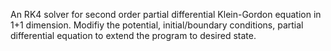 An RK4 solver for second order partial differential Klein-Gordon equation in 1+1 dimension. Modifiy the potential, initial/boundary conditions, partial differential equation to extend the program to desired state.
